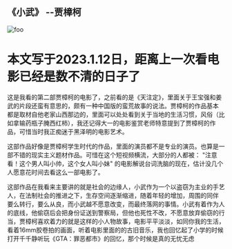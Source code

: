 ## 《小武》 --贾樟柯

<img :src="$withBase('/movie/小武.jpeg')" alt="foo">    

# 本文写于2023.1.12日，距离上一次看电影已经是数不清的日子了
  这是我看的第二部贾樟柯的电影了，之前看的是《天注定》，里面关于王宝强和姜武的片段还蛮有意思的，颇有一种中国版的蛮荒故事的说法。贾樟柯的作品基本
都是取材自他老家山西那边的，里面可以处处看到关于当地的生活习惯，风俗（比如拿输药瓶子腌西红柿），我还记得大一的电影鉴赏老师特意提到了贾樟柯的作品，可惜当时我正痴迷于黑泽明的电影艺术。

  这部作品好像是贾樟柯学生时代的作品，里面的演员都不是专业的演员。也算是一部不错的现实主义题材作品。可惜在这个短视频横流，大部分的人都被：
"注意看！这个男人叫小帅，这个女人叫小妹" 的电影解说台词洗脑的现在，估计没几个人愿意花时间去看这么一部电影了。
   
   这部作品在我看来主要讲的就是社会的边缘人，小武作为一个以盗窃为主业的手艺人，在法制社会的推进之下，生存空间逐渐缩进，随着年轻的增加，周围的同伴
要么转行，要么从良，而小武越不愿意改变，而最终落网的事情。小武有着作为人的底线，他偷窃后会把身份证送到警察局，但他也死性不改，不愿意放弃偷窃的行当，贾樟柯喜欢着力的就是这样的小人物故事，电影平平淡淡，如同你我的生活，看着16mm胶卷拍的画面，听着电影里面的的古旧音乐，我也回忆起了小学的时候打开千千静听玩《GTA：罪恶都市》的回忆，那个时候是真的无忧无虑